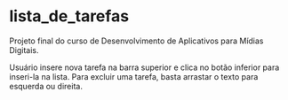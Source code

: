 # lista_de_tarefas

Projeto final do curso de Desenvolvimento de Aplicativos para Mídias Digitais.

Usuário insere nova tarefa na barra superior e clica no botão inferior para inseri-la na lista.
Para excluir uma tarefa, basta arrastar o texto para esquerda ou direita.